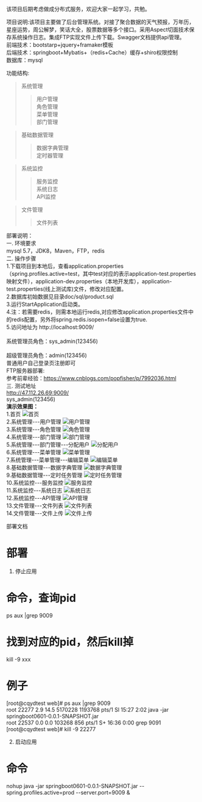 该项目后期考虑做成分布式服务，欢迎大家一起学习，共勉。

项目说明:该项目主要做了后台管理系统。对接了聚合数据的天气预报，万年历，星座运势，周公解梦，笑话大全，股票数据等多个接口。采用Aspect切面技术保存系统操作日志。集成FTP实现文件上传下载。Swagger文档提供api管理。<br/>
前端技术：bootstarp+jquery+framaker模板<br/>
后端技术：springboot+Mybatis+（redis+Cache）缓存+shiro权限控制<br/>
数据库：mysql <br/>

功能结构:<br/>
>系统管理<br/>
>>用户管理<br/>
>>角色管理<br/>
>>菜单管理<br/>
>>部门管理<br/>

>基础数据管理<br/>
>>数据字典管理<br/>
>>定时器管理<br/>

>系统监控<br/>
>>服务监控<br/>
>>系统日志<br/>
>>API监控<br/>

>文件管理<br/>
>>文件列表<br/>

部署说明：<br/>
一. 环境要求<br/>
mysql 5.7，JDK8，Maven，FTP，redis
<br/>
二. 操作步骤<br/>
1.下载项目到本地后，查看application.properties（spring.profiles.active=test，其中test对应的表示application-test.properties映射文件），application-dev.properties（本地开发库），application-test.properties(线上测试库)文件，修改对应配置。<br/>
2.数据库初始数据见目录doc/sql/product.sql<br/>
3.运行StartApplication启动类。<br/>
4.注：若需要redis，则需本地运行redis,对应修改application.properties文件中的redis配置，另外将spring.redis.isopen=false设置为true.<br/>
5.访问地址为 http://localhost:9009/  
<br/>
系统管理员角色：sys_admin(123456)<br/>      
超级管理员角色：admin(123456)<br/>
普通用户自己登录页注册即可
<br/>
FTP服务器部署:<br/>
参考前辈经验：https://www.cnblogs.com/popfisher/p/7992036.html
<br/>
三. 测试地址<br/>
http://47.112.26.69:9009/   <br/>
sys_admin(123456) <br/>
**演示效果图：**
<br/>
1.首页
![首页](https://gitee.com/qinjianping/springboot0601/raw/master/doc_img/index.png)
<br/>
2.系统管理---用户管理
![用户管理](https://gitee.com/qinjianping/springboot0601/raw/master/doc_img/0.png)
<br/>
3.系统管理---角色管理
![角色管理](https://gitee.com/qinjianping/springboot0601/raw/master/doc_img/1.png)
<br/>
4.系统管理---部门管理
![部门管理](https://gitee.com/qinjianping/springboot0601/raw/master/doc_img/2.png)
<br/>
5.系统管理---部门管理---分配用户
![分配用户](https://gitee.com/qinjianping/springboot0601/raw/master/doc_img/21.png)
<br/>
6.系统管理---菜单管理
![菜单管理](https://gitee.com/qinjianping/springboot0601/raw/master/doc_img/8.jpg)
<br/>
7.系统管理---菜单管理---编辑菜单
![编辑菜单](https://gitee.com/qinjianping/springboot0601/raw/master/doc_img/81.jpg)
<br/>
8.基础数据管理---数据字典管理
![数据字典管理](https://gitee.com/qinjianping/springboot0601/raw/master/doc_img/6.jpg)
<br/>
9.基础数据管理---定时任务管理
![定时任务管理](https://gitee.com/qinjianping/springboot0601/raw/master/doc_img/7.jpg)
<br/>
10.系统监控---服务监控
![服务监控](https://gitee.com/qinjianping/springboot0601/raw/master/doc_img/server.png)
<br/>
11.系统监控---系统日志
![系统日志](https://gitee.com/qinjianping/springboot0601/raw/master/doc_img/log.png)
<br/>
12.系统监控---API管理
![API管理](https://gitee.com/qinjianping/springboot0601/raw/master/doc_img/swagger.png)
<br/>
13.文件管理---文件列表
![文件列表](https://gitee.com/qinjianping/springboot0601/raw/master/doc_img/文件列表.png)
<br/>
14.文件管理---文件上传
![文件上传](https://gitee.com/qinjianping/springboot0601/raw/master/doc_img/文件上传.png)
<br/>

部署文档<br>
# 部署
1. 停止应用<br>

# 命令，查询pid
ps aux |grep 9009<br>

# 找到对应的pid，然后kill掉
kill -9 xxx<br>

# 例子
[root@cqydtest web]# ps aux |grep 9009<br>
root     22277  2.9 14.5 5170228 1193768 pts/1 Sl   15:27   2:02 java -jar springboot0601-0.0.1-SNAPSHOT.jar<br>
root     22537  0.0  0.0 103268   856 pts/1    S+   16:36   0:00 grep 9091<br>
[root@cqydtest web]# kill -9 22277<br>

2. 启动应用<br>
# 命令
nohup java -jar springboot0601-0.0.1-SNAPSHOT.jar --spring.profiles.active=prod --server.port=9009 &<br>

